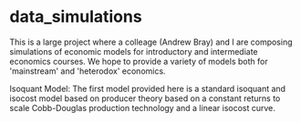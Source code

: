 data_simulations
================

This is a large project where a colleage (Andrew Bray) and I are composing simulations of economic models for introductory and 
intermediate economics courses. We hope to provide a variety of models both for 'mainstream' and 'heterodox' economics. 

Isoquant Model:
The first model provided here is a standard isoquant and isocost model based on producer theory based on a constant returns to 
scale Cobb-Douglas production technology and a linear isocost curve. 

